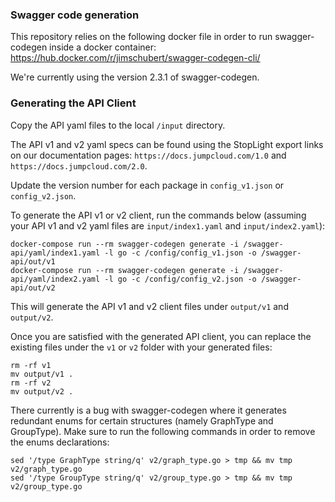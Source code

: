 ### Swagger code generation

This repository relies on the following docker file in order to run swagger-codegen inside a docker container:
https://hub.docker.com/r/jimschubert/swagger-codegen-cli/

We're currently using the version 2.3.1 of swagger-codegen.

### Generating the API Client

Copy the API yaml files to the local `/input` directory.

The API v1 and v2 yaml specs can be found using the StopLight export links on our documentation pages: `https://docs.jumpcloud.com/1.0` and `https://docs.jumpcloud.com/2.0`.

Update the version number for each package in `config_v1.json` or `config_v2.json`.

To generate the API v1 or v2 client, run the commands below (assuming your API v1 and v2 yaml files are `input/index1.yaml` and `input/index2.yaml`):

```
docker-compose run --rm swagger-codegen generate -i /swagger-api/yaml/index1.yaml -l go -c /config/config_v1.json -o /swagger-api/out/v1
docker-compose run --rm swagger-codegen generate -i /swagger-api/yaml/index2.yaml -l go -c /config/config_v2.json -o /swagger-api/out/v2
```
This will generate the API v1 and v2 client files under `output/v1` and `output/v2`.

Once you are satisfied with the generated API client, you can replace the existing files under the `v1` or `v2` folder with your generated files:
```
rm -rf v1
mv output/v1 .
rm -rf v2
mv output/v2 .
```

There currently is a bug with swagger-codegen where it generates redundant enums for certain structures (namely GraphType and GroupType).
Make sure to run the following commands in order to remove the enums declarations:
```
sed '/type GraphType string/q' v2/graph_type.go > tmp && mv tmp v2/graph_type.go
sed '/type GroupType string/q' v2/group_type.go > tmp && mv tmp v2/group_type.go
```
